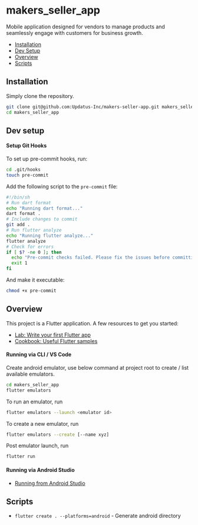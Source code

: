 # makers_seller_app

Mobile application designed for vendors to manage products and seamlessly engage
with customers for business growth.

* [Installation](#installation)
* [Dev Setup](#dev-setup)
* [Overview](#overview)
* [Scripts](#scripts)


<a name="installation"></a>
## Installation
Simply clone the repository.

```bash
git clone git@github.com:Updatus-Inc/makers-seller-app.git makers_seller_app
cd makers_seller_app
```

<a name="dev-setup"></a>
## Dev setup

#### Setup Git Hooks

To set up pre-commit hooks, run:

```bash
cd .git/hooks
touch pre-commit
```

Add the following script to the `pre-commit` file:

```bash
#!/bin/sh
# Run dart format
echo "Running dart format..."
dart format .
# Include changes to commit
git add .
# Run flutter analyze
echo "Running flutter analyze..."
flutter analyze
# Check for errors
if [ $? -ne 0 ]; then
  echo "Pre-commit checks failed. Please fix the issues before committing."
  exit 1
fi
```

And make it executable:

```bash
chmod +x pre-commit
```

<a name="overview"></a>
## Overview

This project is a Flutter application.
A few resources to get you started:

- [Lab: Write your first Flutter app](https://docs.flutter.dev/get-started/codelab)
- [Cookbook: Useful Flutter samples](https://docs.flutter.dev/cookbook)

#### Running via CLI / VS Code

Create android emulator, use below command at project root to create / list available emulators.

```bash
cd makers_seller_app
flutter emulators
```

To run an emulator, run
```bash
flutter emulators --launch <emulator id>
```

To create a new emulator, run
```bash
flutter emulators --create [--name xyz]
```

Post emulator launch, run
```bash
flutter run
```

#### Running via Android Studio
- [Running from Android Studio](https://docs.flutter.dev/tools/android-studio#running-and-debugging)

<a name="scripts"></a>
## Scripts

- `flutter create . --platforms=android` - Generate android directory